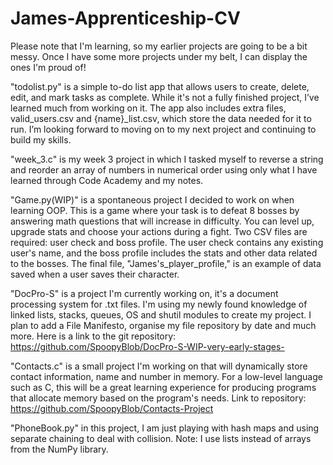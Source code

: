 # James-Apprenticeship-CV
Please note that I'm learning, so my earlier projects are going to be a bit messy. Once I have some more projects under my belt, I can display the ones I'm proud of!

"todolist.py" is a simple to-do list app that allows users to create, delete, edit, and mark tasks as complete. While it's not a fully finished project, I’ve learned much from working on it. The app also includes extra files, valid_users.csv and {name}_list.csv, which store the data needed for it to run. I’m looking forward to moving on to my next project and continuing to build my skills.

"week_3.c" is my week 3 project in which I tasked myself to reverse a string and reorder an array of numbers in numerical order using only what I have learned through Code Academy and my notes. 

"Game.py(WIP)" is a spontaneous project I decided to work on when learning OOP. This is a game where your task is to defeat 8 bosses by answering math questions that will increase in difficulty. You can level up, upgrade stats and choose your actions during a fight. Two CSV files are required: user check and boss profile. The user check contains any existing user's name, and the boss profile includes the stats and other data related to the bosses. The final file, "James's_player_profile," is an example of data saved when a user saves their character.

"DocPro-S" is a project I'm currently working on, it's a document processing system for .txt files. I'm using my newly found knowledge of linked lists, stacks, queues, OS and shutil modules to create my project. I plan to add a File Manifesto, organise my file repository by date and much more. Here is a link to the git repository: https://github.com/SpoopyBlob/DocPro-S-WIP-very-early-stages-

"Contacts.c" is a small project I'm working on that will dynamically store contact information, name and number in memory. For a low-level language such as C, this will be a great learning experience for producing programs that allocate memory based on the program's needs. Link to repository: https://github.com/SpoopyBlob/Contacts-Project

"PhoneBook.py" in this project, I am just playing with hash maps and using separate chaining to deal with collision. Note: I use lists instead of arrays from the NumPy library.
